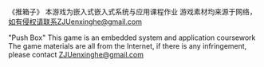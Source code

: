 《推箱子》
本游戏为嵌入式嵌入式系统与应用课程作业
游戏素材均来源于网络，如有侵权请联系ZJUenxinghe@gmail.com

"Push Box"
This game is an embedded system and application coursework
The game materials are all from the Internet, if there is any infringement, please contact ZJUenxinghe@gmail.com
